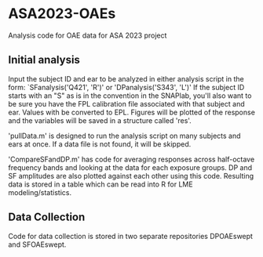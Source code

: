 # ASA2023-OAEs
Analysis code for OAE data for ASA 2023 project

## Initial analysis 
Input the subject ID and ear to be analyzed in either analysis script in the form: 
`SFanalysis('Q421', 'R')' or 'DPanalysis('S343', 'L')' 
If the subject ID starts with an "S" as is in the convention in the SNAPlab, you'll also want to be sure you have the FPL calibration file associated with that subject and ear. Values with be converted to EPL. 
Figures will be plotted of the response and the variables will be saved in a structure called 'res'. 

'pullData.m' is designed to run the analysis script on many subjects and ears at once. If a data file is not found, it will be skipped. 

'CompareSFandDP.m' has code for averaging responses across half-octave frequency bands and looking at the data for each exposure groups. DP and SF amplitudes are also plotted against each other using this code. Resulting data is stored in a table which can be read into R for LME modeling/statistics. 

## Data Collection
Code for data collection is stored in two separate repositories DPOAEswept and SFOAEswept. 
